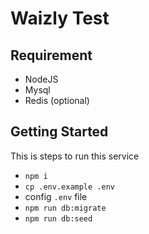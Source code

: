 # Waizly Test
## Requirement
- NodeJS
- Mysql
- Redis (optional)

## Getting Started
This is steps to run this service
- `npm i`
- `cp .env.example .env`
- config `.env` file
- `npm run db:migrate`
- `npm run db:seed`
